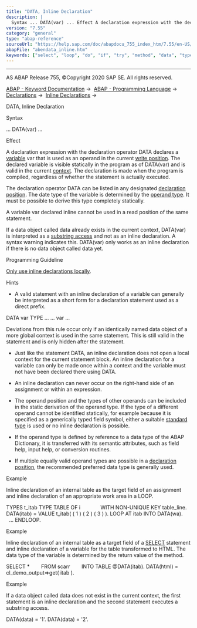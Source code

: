 ```yaml
---
title: "DATA, Inline Declaration"
description: |
  Syntax ... DATA(var) ... Effect A declaration expression with the declaration operator DATA declares a variable(https://help.sap.com/doc/abapdocu_755_index_htm/7.55/en-US/abenvariable_glosry.htm 'Glossary Entry') var that is used as an operand in the current write position(https://help.sap.com/d
version: "7.55"
category: "general"
type: "abap-reference"
sourceUrl: "https://help.sap.com/doc/abapdocu_755_index_htm/7.55/en-US/abendata_inline.htm"
abapFile: "abendata_inline.htm"
keywords: ["select", "loop", "do", "if", "try", "method", "data", "types", "internal-table", "field-symbol", "abendata", "inline"]
---
```


* * *

AS ABAP Release 755, ©Copyright 2020 SAP SE. All rights reserved.

[ABAP - Keyword Documentation](https://help.sap.com/doc/abapdocu_755_index_htm/7.55/en-US/abenabap.htm) →  [ABAP - Programming Language](https://help.sap.com/doc/abapdocu_755_index_htm/7.55/en-US/abenabap_reference.htm) →  [Declarations](https://help.sap.com/doc/abapdocu_755_index_htm/7.55/en-US/abendeclarations.htm) →  [Inline Declarations](https://help.sap.com/doc/abapdocu_755_index_htm/7.55/en-US/abeninline_declarations.htm) → 

DATA, Inline Declaration

Syntax

... DATA(var) ...

Effect

A declaration expression with the declaration operator DATA declares a [variable](https://help.sap.com/doc/abapdocu_755_index_htm/7.55/en-US/abenvariable_glosry.htm "Glossary Entry") var that is used as an operand in the current [write position](https://help.sap.com/doc/abapdocu_755_index_htm/7.55/en-US/abenwriting_position_glosry.htm "Glossary Entry"). The declared variable is visible statically in the program as of DATA(var) and is valid in the current [context](https://help.sap.com/doc/abapdocu_755_index_htm/7.55/en-US/abenobj_context_glosry.htm "Glossary Entry"). The declaration is made when the program is compiled, regardless of whether the statement is actually executed.

The declaration operator DATA can be listed in any designated [declaration position](https://help.sap.com/doc/abapdocu_755_index_htm/7.55/en-US/abendeclaration_positions.htm). The date type of the variable is determined by the [operand type](https://help.sap.com/doc/abapdocu_755_index_htm/7.55/en-US/abenoperand_type_glosry.htm "Glossary Entry"). It must be possible to derive this type completely statically.

A variable var declared inline cannot be used in a read position of the same statement.

If a data object called data already exists in the current context, DATA(var) is interpreted as a [substring access](https://help.sap.com/doc/abapdocu_755_index_htm/7.55/en-US/abenoffset_length.htm) and not as an inline declaration. A syntax warning indicates this. DATA(var) only works as an inline declaration if there is no data object called data yet.

Programming Guideline

[Only use inline declarations locally](https://help.sap.com/doc/abapdocu_755_index_htm/7.55/en-US/abendeclaration_inline_guidl.htm "Guideline").

Hints

-   A valid statement with an inline declaration of a variable can generally be interpreted as a short form for a declaration statement used as a direct prefix.

DATA var TYPE ...
... var ...

Deviations from this rule occur only if an identically named data object of a more global context is used in the same statement. This is still valid in the statement and is only hidden after the statement.

-   Just like the statement DATA, an inline declaration does not open a local context for the current statement block. An inline declaration for a variable can only be made once within a context and the variable must not have been declared there using DATA.

-   An inline declaration can never occur on the right-hand side of an assignment or within an expression.

-   The operand position and the types of other operands can be included in the static derivation of the operand type. If the type of a different operand cannot be identified statically, for example because it is specified as a generically typed field symbol, either a suitable [standard type](https://help.sap.com/doc/abapdocu_755_index_htm/7.55/en-US/abenstandard_type_glosry.htm "Glossary Entry") is used or no inline declaration is possible.

-   If the operand type is defined by reference to a data type of the ABAP Dictionary, it is transferred with its semantic attributes, such as field help, input help, or conversion routines.

-   If multiple equally valid operand types are possible in a [declaration position](https://help.sap.com/doc/abapdocu_755_index_htm/7.55/en-US/abendeclaration_positions.htm), the recommended preferred data type is generally used.

Example

Inline declaration of an internal table as the target field of an assignment and inline declaration of an appropriate work area in a LOOP.

TYPES t\_itab TYPE TABLE OF i
             WITH NON-UNIQUE KEY table\_line.
DATA(itab) = VALUE t\_itab( ( 1 ) ( 2 ) ( 3 ) ).
LOOP AT itab INTO DATA(wa).
  ...
ENDLOOP.

Example

Inline declaration of an internal table as a target field of a [SELECT](https://help.sap.com/doc/abapdocu_755_index_htm/7.55/en-US/abapselect.htm) statement and inline declaration of a variable for the table transformed to HTML. The data type of the variable is determined by the return value of the method.

SELECT \*
       FROM scarr
       INTO TABLE @DATA(itab).
DATA(html) = cl\_demo\_output=>get( itab ).

Example

If a data object called data does not exist in the current context, the first statement is an inline declaration and the second statement executes a substring access.

DATA(data) = '1'.
DATA(data) = '2'.